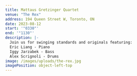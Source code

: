 ```yaml
---
title: Mattaus Gretzinger Quartet
venue: "The Rex"
address: 194 Queen Street W, Toronto, ON
date: 2023-08-12
start: '"0330"'
end: '"1130"'
description: |-
  Join us for swinging standards and originals featuring:
  Eric Liang - Piano
  Iggy Jarzabek - Bass
  Alex Scrignoli - Drums
image: /images/uploads/the-rex.jpg
imagePosition: object-left-top
---
```

